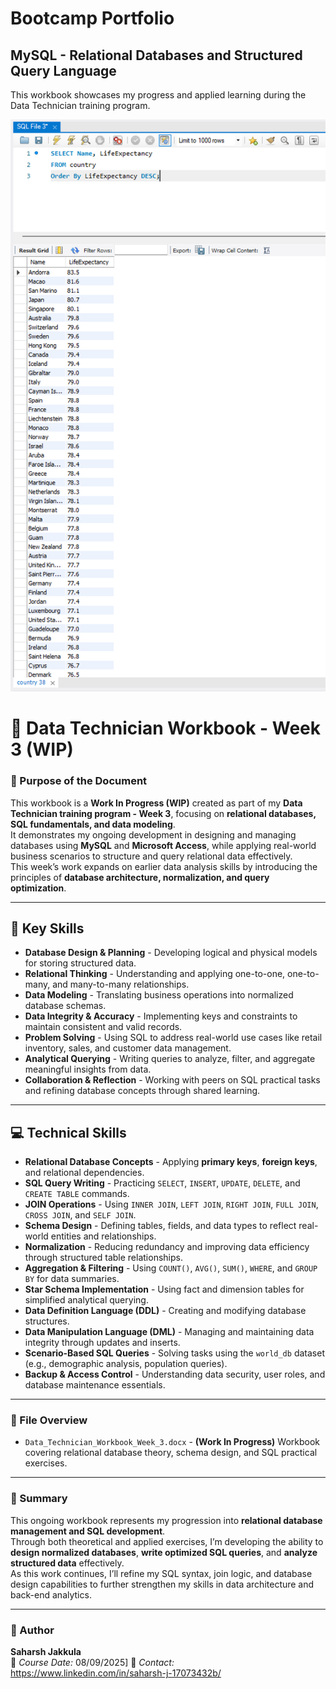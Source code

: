 # Bootcamp Portfolio
## MySQL - Relational Databases and Structured Query Language

This workbook showcases my progress and applied learning during the Data Technician training program.

![](SQL1.png)

# 📘 Data Technician Workbook - Week 3 (WIP)

### 🎯 Purpose of the Document
This workbook is a **Work In Progress (WIP)** created as part of my **Data Technician training program - Week 3**, focusing on **relational databases, SQL fundamentals, and data modeling**.  
It demonstrates my ongoing development in designing and managing databases using **MySQL** and **Microsoft Access**, while applying real-world business scenarios to structure and query relational data effectively.  
This week’s work expands on earlier data analysis skills by introducing the principles of **database architecture, normalization, and query optimization**.

---

## 🧠 Key Skills
- **Database Design & Planning** - Developing logical and physical models for storing structured data.  
- **Relational Thinking** - Understanding and applying one-to-one, one-to-many, and many-to-many relationships.  
- **Data Modeling** - Translating business operations into normalized database schemas.  
- **Data Integrity & Accuracy** - Implementing keys and constraints to maintain consistent and valid records.  
- **Problem Solving** - Using SQL to address real-world use cases like retail inventory, sales, and customer data management.  
- **Analytical Querying** - Writing queries to analyze, filter, and aggregate meaningful insights from data.  
- **Collaboration & Reflection** - Working with peers on SQL practical tasks and refining database concepts through shared learning.  

---

## 💻 Technical Skills
- **Relational Database Concepts** - Applying **primary keys**, **foreign keys**, and relational dependencies.  
- **SQL Query Writing** - Practicing `SELECT`, `INSERT`, `UPDATE`, `DELETE`, and `CREATE TABLE` commands.  
- **JOIN Operations** - Using `INNER JOIN`, `LEFT JOIN`, `RIGHT JOIN`, `FULL JOIN`, `CROSS JOIN`, and `SELF JOIN`.  
- **Schema Design** - Defining tables, fields, and data types to reflect real-world entities and relationships.  
- **Normalization** - Reducing redundancy and improving data efficiency through structured table relationships.  
- **Aggregation & Filtering** - Using `COUNT()`, `AVG()`, `SUM()`, `WHERE`, and `GROUP BY` for data summaries.  
- **Star Schema Implementation** - Using fact and dimension tables for simplified analytical querying.  
- **Data Definition Language (DDL)** - Creating and modifying database structures.  
- **Data Manipulation Language (DML)** - Managing and maintaining data integrity through updates and inserts.  
- **Scenario-Based SQL Queries** - Solving tasks using the `world_db` dataset (e.g., demographic analysis, population queries).  
- **Backup & Access Control** - Understanding data security, user roles, and database maintenance essentials.  

---

### 📂 File Overview
- `Data_Technician_Workbook_Week_3.docx` - **(Work In Progress)** Workbook covering relational database theory, schema design, and SQL practical exercises.

---

### 🧾 Summary
This ongoing workbook represents my progression into **relational database management and SQL development**.  
Through both theoretical and applied exercises, I’m developing the ability to **design normalized databases**, **write optimized SQL queries**, and **analyze structured data** effectively.  
As this work continues, I’ll refine my SQL syntax, join logic, and database design capabilities to further strengthen my skills in data architecture and back-end analytics.

---

### 👤 Author
**Saharsh Jakkula**  
📅 *Course Date:* 08/09/2025]
📧 *Contact:* https://www.linkedin.com/in/saharsh-j-17073432b/
